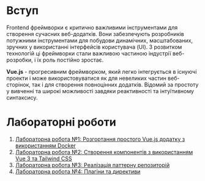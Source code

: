 # Вступ

Frontend фреймворки є критично важливими інструментами для створення сучасних веб-додатків. 
Вони забезпечують розробників потужними інструментами для побудови динамічних, масштабованих, зручних у використанні
інтерфейсів користувача (UI). З розвитком технологій ці фреймворки стали важливою частиною індустрії веб-розробки, 
і їх роль постійно зростає.

**Vue.js** - прогресивним фреймворком, який легко інтегрується в існуючі проекти і може використовуватися як для невеликих частин веб-сторінок, так і для створення повноцінних додатків. Відомий за простоту у вивченні та широкі можливості завдяки реактивності та інтуїтивному синтаксису.

# Лабораторні роботи

1. [Лабораторна робота №1: Розгортання простого Vue.js додатку з використанням Docker](/labs/lab1.md)
2. [Лабораторна робота №2: Створення компонентів з використанням Vue 3 та Tailwind CSS](/labs/lab2.md)
3. [Лабораторна робота №3: Реалізація паттерну репозиторій](/labs/lab3.md)
4. [Лабораторна робота №4: Плагіни та директиви](/labs/lab3.md)
